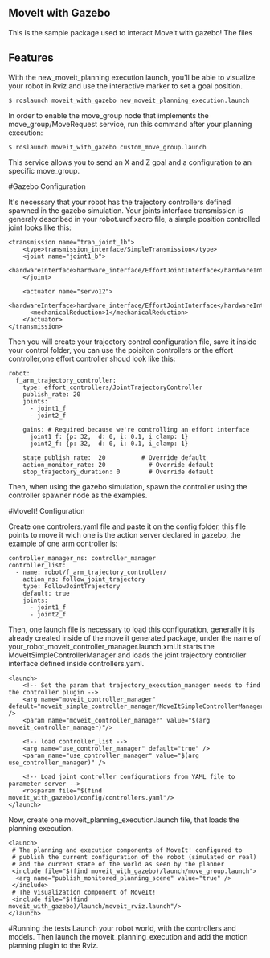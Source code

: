 ## MoveIt with Gazebo
This is the sample package used to interact MoveIt with gazebo!
The files 

## Features
With the new_moveit_planning execution launch, you'll be able to visualize your robot in Rviz and use the interactive marker to set a goal position.
```
$ roslaunch moveit_with_gazebo new_moveit_planning_execution.launch
```
In order to enable the move_group node that implements the move_group/MoveRequest service, run this command after your planning execution:
```
$ roslaunch moveit_with_gazebo custom_move_group.launch
```

This service allows you to send an X and Z goal and a configuration to an specific move_group.

#Gazebo Configuration

It's necessary that your robot has the trajectory controllers defined spawned in the gazebo simulation.
Your joints interface transmission is generaly described in your robot.urdf.xacro file, a simple position controlled joint looks like this:

```
<transmission name="tran_joint_1b">
    <type>transmission_interface/SimpleTransmission</type>
    <joint name="joint1_b">
      <hardwareInterface>hardware_interface/EffortJointInterface</hardwareInterface>
    </joint>
    
    <actuator name="servo12">
      <hardwareInterface>hardware_interface/EffortJointInterface</hardwareInterface>
      <mechanicalReduction>1</mechanicalReduction>
    </actuator>
</transmission>
```

Then you will create your trajectory control configuration file, save it inside your control folder, you can use the poisiton controllers or the effort controller,one effort controller shoud look like this:
```
robot:
  f_arm_trajectory_controller:
    type: effort_controllers/JointTrajectoryController
    publish_rate: 20
    joints:
      - joint1_f
      - joint2_f

    gains: # Required because we're controlling an effort interface
      joint1_f: {p: 32,  d: 0, i: 0.1, i_clamp: 1}
      joint2_f: {p: 32,  d: 0, i: 0.1, i_clamp: 1}

    state_publish_rate:  20          # Override default
    action_monitor_rate: 20            # Override default
    stop_trajectory_duration: 0        # Override default
```

Then, when using the gazebo simulation, spawn the controller using the controller spawner node as the examples.

#MoveIt! Configuration

Create one controlers.yaml file and paste it on the config folder, this file points to move it wich one is the action server declared in gazebo, the example of one arm controller is:
```
controller_manager_ns: controller_manager
controller_list:
  - name: robot/f_arm_trajectory_controller/
    action_ns: follow_joint_trajectory
    type: FollowJointTrajectory
    default: true
    joints:
      - joint1_f
      - joint2_f

```
Then, one launch file is necessary to load this configuration, generally it is already created inside of the move it generated package, under the name of your_robot_moveit_controller_manager.launch.xml.It starts the MoveItSimpleControllerManager and loads the joint trajectory controller interface defined inside controllers.yaml.

```
<launch>
	<!-- Set the param that trajectory_execution_manager needs to find the controller plugin -->
	<arg name="moveit_controller_manager" default="moveit_simple_controller_manager/MoveItSimpleControllerManager" />
	<param name="moveit_controller_manager" value="$(arg moveit_controller_manager)"/>

	<!-- load controller_list -->
	<arg name="use_controller_manager" default="true" />
	<param name="use_controller_manager" value="$(arg use_controller_manager)" />

	<!-- Load joint controller configurations from YAML file to parameter server -->
	<rosparam file="$(find moveit_with_gazebo)/config/controllers.yaml"/>
</launch>
```

Now, create one moveit_planning_execution.launch file, that loads the planning execution.

```
<launch>
 # The planning and execution components of MoveIt! configured to 
 # publish the current configuration of the robot (simulated or real)
 # and the current state of the world as seen by the planner
 <include file="$(find moveit_with_gazebo)/launch/move_group.launch">
  <arg name="publish_monitored_planning_scene" value="true" />
 </include>
 # The visualization component of MoveIt!
 <include file="$(find moveit_with_gazebo)/launch/moveit_rviz.launch"/>
</launch>
```

#Running the tests
Launch your robot world, with the controllers and models. Then launch the moveit_planning_execution and add the motion planning plugin to the Rviz.


